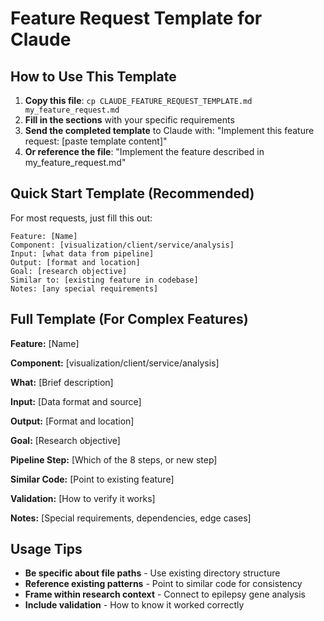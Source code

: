 # Feature Request Template for Claude

## How to Use This Template

1. **Copy this file**: `cp CLAUDE_FEATURE_REQUEST_TEMPLATE.md my_feature_request.md`
2. **Fill in the sections** with your specific requirements
3. **Send the completed template** to Claude with: "Implement this feature request: [paste template content]"
4. **Or reference the file**: "Implement the feature described in my_feature_request.md"

## Quick Start Template (Recommended)

For most requests, just fill this out:

```
Feature: [Name]
Component: [visualization/client/service/analysis]
Input: [what data from pipeline]
Output: [format and location]
Goal: [research objective]
Similar to: [existing feature in codebase]
Notes: [any special requirements]
```

## Full Template (For Complex Features)

**Feature:** [Name]

**Component:** [visualization/client/service/analysis]

**What:** [Brief description]

**Input:** [Data format and source]

**Output:** [Format and location]  

**Goal:** [Research objective]

**Pipeline Step:** [Which of the 8 steps, or new step]

**Similar Code:** [Point to existing feature]

**Validation:** [How to verify it works]

**Notes:** [Special requirements, dependencies, edge cases]

## Usage Tips

- **Be specific about file paths** - Use existing directory structure
- **Reference existing patterns** - Point to similar code for consistency  
- **Frame within research context** - Connect to epilepsy gene analysis
- **Include validation** - How to know it worked correctly